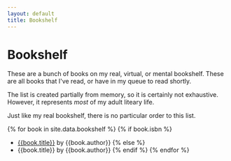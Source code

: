 ```yaml
---
layout: default
title: Bookshelf
---
```


Bookshelf
===

These are a bunch of books on my real, virtual, or mental bookshelf. These are all books that I've read, or have in my queue to read shortly. 

The list is created partially from memory, so it is certainly not exhaustive. However, it represents _most_ of my adult liteary life. 

Just like my real bookshelf, there is no particular order to this list.

{% for book in site.data.bookshelf %}
{% if book.isbn %}
* [{{book.title}}](https://amazon.com/dp/{{book.isbn}}) by {{book.author}}
{% else %}
* {{book.title}} by {{book.author}}
{% endif %}
{% endfor %}